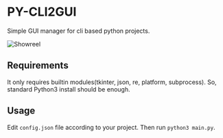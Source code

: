 # PY-CLI2GUI
Simple GUI manager for cli based python projects.

![Showreel](https://github.com/harisreedhar/Py-cli2gui/blob/main/image/py-cli2gui_screenshot.png)

## Requirements
It only requires builtin modules(tkinter, json, re, platform, subprocess). So, standard Python3 install should be enough.

## Usage
Edit ``config.json`` file according to your project. Then run ``python3 main.py``.
